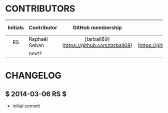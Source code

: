 # CONTRIBUTORS
| Initials | Contributor | GitHub membership | Cool project | Current role |
|:--------:|:------------|:---------------------:|:--------------:|:-------------:|
| RS | Raphaël Seban | [tarball69] (https://github.com/tarball69) | [tkRAD] (https://github.com/tarball69/tkRAD) | Author / maintainer |
|  | next? |  |  |  |

# CHANGELOG


## $ 2014-03-06 RS $

* initial commit
